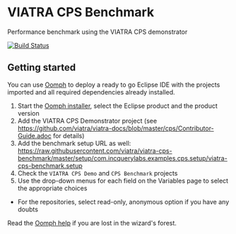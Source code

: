 # VIATRA CPS Benchmark

Performance benchmark using the VIATRA CPS demonstrator

[![Build Status](https://build.incquerylabs.com/jenkins/job/viatra-cps-benchmark/badge/icon)](https://build.incquerylabs.com/jenkins/job/viatra-cps-benchmark/)

## Getting started

You can use [Oomph](https://www.eclipse.org/oomph) to deploy a ready to go Eclipse IDE with the projects imported and all required dependencies already installed.

1. Start the [Oomph installer](https://wiki.eclipse.org/Eclipse_Oomph_Installer), select the Eclipse product and the product version
2. Add the VIATRA CPS Demonstrator project (see https://github.com/viatra/viatra-docs/blob/master/cps/Contributor-Guide.adoc for details)
3. Add the benchmark setup URL as well: https://raw.githubusercontent.com/viatra/viatra-cps-benchmark/master/setup/com.incquerylabs.examples.cps.setup/viatra-cps-benchmark.setup
4. Check the `VIATRA CPS Demo` and `CPS Benchmark` projects
5. Use the drop-down menus for each field on the Variables page to select the appropriate choices
  * For the repositories, select read-only, anonymous option if you have any doubts

Read the [Oomph help](http://download.eclipse.org/oomph/help/org.eclipse.oomph.setup.doc/html/user/wizard/index.html) if you are lost in the wizard's forest.
